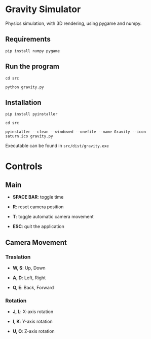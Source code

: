 # Gravity Simulator

Physics simulation, with 3D rendering, using pygame and numpy.

## Requirements

```
pip install numpy pygame
```

## Run the program

```
cd src

python gravity.py
```

## Installation

```
pip install pyinstaller

cd src

pyinstaller --clean --windowed --onefile --name Gravity --icon saturn.ico gravity.py
```

Executable can be found in `src/dist/gravity.exe`

# Controls

## Main
* **SPACE BAR**: toggle time

* **R**: reset camera position

* **T**: toggle automatic camera movement

* **ESC**: quit the application

## Camera Movement
### Traslation

* **W, S**: Up, Down

* **A, D**: Left, Right

* **Q, E**: Back, Forward

### Rotation

* **J, L**: X-axis rotation

* **I, K**: Y-axis rotation

* **U, O**: Z-axis rotation

